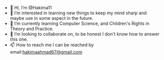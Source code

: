 - 👋 Hi, I’m @Hakima11
- 👀 I’m interested in learning new things to keep my mind sharp and maybe use in some aspect in the future.
- 🌱 I’m currently learning Computer Science, and Children's Rights in Theory and Practice.
- 💞️ I’m looking to collaborate on, to be honest I don't know how to answer this one.
- 📫 How to reach me I can be reached by email:hakimaahmad67@gmail.com

<!---
Hakima11/Hakima11 is a ✨ special ✨ repository because its `README.md` (this file) appears on your GitHub profile.
You can click the Preview link to take a look at your changes.
--->

